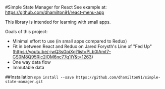 #Simple State Manager for React
See example at: https://github.com/dhamilton91/react-menu-app

This library is intended for learning with small apps.

Goals of this project:
* Minimal effort to use (in small apps compared to Redux)
* Fit in between React and Redux on Jared Forysth's Line of "Fed Up" (https://youtu.be/-jwQ3sGoiXg?list=PLb0IAmt7-GS0M8Q95RIc2lOM6nc77q1IY&t=1263)
* One way data flow
* Immutable data

##Installation
`npm install --save https://github.com/dhamilton91/simple-state-manager.git`
